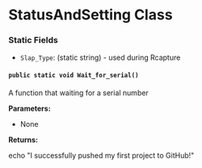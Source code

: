 # StatusAndSetting Class


### Static Fields

-   `Slap_Type`: (static string) - used during Rcapture

#### `public static void Wait_for_serial()`
A function that waiting for a serial number

**Parameters:**

-   None
        
**Returns:**

echo "I successfully pushed my first project to GitHub!"